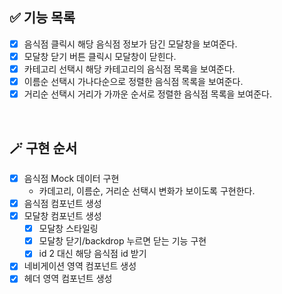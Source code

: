## ✅ 기능 목록

- [x] 음식점 클릭시 해당 음식점 정보가 담긴 모달창을 보여준다.
- [x] 모달창 닫기 버튼 클릭시 모달창이 닫힌다.
- [x] 카테고리 선택시 해당 카테고리의 음식점 목록을 보여준다.
- [x] 이름순 선택시 가나다순으로 정렬한 음식점 목록을 보여준다.
- [x] 거리순 선택시 거리가 가까운 순서로 정렬한 음식점 목록을 보여준다.

<br>

## 🪄 구현 순서

- [x] 음식점 Mock 데이터 구현
  - 카데고리, 이름순, 거리순 선택시 변화가 보이도록 구현한다.
- [x] 음식점 컴포넌트 생성
- [x] 모달창 컴포넌트 생성
  - [x] 모달창 스타일링
  - [x] 모달창 닫기/backdrop 누르면 닫는 기능 구현
  - [x] id 2 대신 해당 음식점 id 받기
- [x] 네비게이션 영역 컴포넌트 생성
- [x] 헤더 영역 컴포넌트 생성
